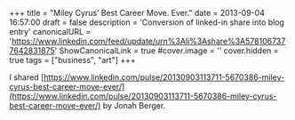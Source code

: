 +++
title = "Miley Cyrus’ Best Career Move. Ever."
date = 2013-09-04 16:57:00
draft = false
description = 'Conversion of linked-in share into blog entry'
canonicalURL = 'https://www.linkedin.com/feed/update/urn%3Ali%3Ashare%3A5781067377642831875'
ShowCanonicalLink = true
#cover.image = ''
cover.hidden = true
tags = ["business", "art"]
+++

I shared [https://www.linkedin.com/pulse/20130903113711-5670386-miley-cyrus-best-career-move-ever/](https://www.linkedin.com/pulse/20130903113711-5670386-miley-cyrus-best-career-move-ever/)
by Jonah Berger.
